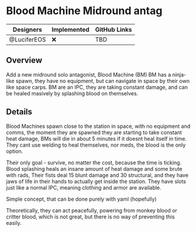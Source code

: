 # Blood Machine Midround antag

| Designers | Implemented | GitHub Links |
|---|---|---|
| @LuciferEOS |  :x:  | TBD |

## Overview

Add a new midround solo antagonist, Blood Machine (BM)
BM has a ninja-like spawn, they have no equipment, but can navigate in space by their own like space carps.
BM are an IPC, they are taking constant damage, and can be healed masively by splashing blood on themselves.

## Details

Blood Machines spawn close to the station in space, with no equipment and comms, the moment they are spawned they are starting to take constant heat damage,
BMs will die in about 5 minutes if it doesnt heal itself in time. They cant use welding to heal themselves, nor meds, the blood is the only option.

Their only goal - survive, no matter the cost, because the time is ticking. Blood splashing heals an insane amount of heat damage and some brute with rads,
Their fists deal 15 blunt damage and 30 structural, and they have jaws of life in their hands to actually get inside the station. 
They have slots just like a normal IPC, meaning clothing and armor are available.

Simple concept, that can be done purely with yaml (hopefully)


Theoretically, they can act peacefully, powering from monkey blood or critter blood, which is not great, but there is no way of preventing this easily. 
